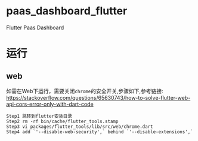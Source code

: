 # paas_dashboard_flutter

Flutter Paas Dashboard

# 运行
## web
如需在Web下运行，需要关闭`chrome`的安全开关,步骤如下,参考链接: https://stackoverflow.com/questions/65630743/how-to-solve-flutter-web-api-cors-error-only-with-dart-code
```
Step1 跳转到flutter安装目录
Step2 rm -rf bin/cache/flutter_tools.stamp
Step3 vi packages/flutter_tools/lib/src/web/chrome.dart
Step4 add `'--disable-web-security',` behind `'--disable-extensions',`
```
